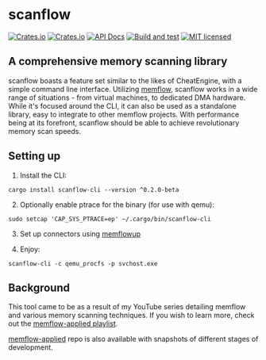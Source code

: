 # scanflow

[![Crates.io](https://img.shields.io/crates/v/scanflow.svg)](https://crates.io/crates/scanflow)
[![Crates.io](https://img.shields.io/crates/v/scanflow-cli.svg)](https://crates.io/crates/scanflow-cli)
[![API Docs](https://docs.rs/scanflow/badge.svg)](https://docs.rs/scanflow)
[![Build and test](https://github.com/h33p/scanflow/actions/workflows/build.yml/badge.svg)](https://github.com/h33p/scanflow/actions/workflows/build.yml)
[![MIT licensed](https://img.shields.io/badge/license-MIT-blue.svg)](LICENSE)

## A comprehensive memory scanning library

scanflow boasts a feature set similar to the likes of CheatEngine, with a simple command line interface. Utilizing [memflow](https://crates.io/crates/memflow), scanflow works in a wide range of situations - from virtual machines, to dedicated DMA hardware. While it's focused around the CLI, it can also be used as a standalone library, easy to integrate to other memflow projects. With performance being at its forefront, scanflow should be able to achieve revolutionary memory scan speeds.

## Setting up

1. Install the CLI:

```
cargo install scanflow-cli --version ^0.2.0-beta
```

2. Optionally enable ptrace for the binary (for use with qemu):

```
sudo setcap 'CAP_SYS_PTRACE=ep' ~/.cargo/bin/scanflow-cli
```

3. Set up connectors using [memflowup](https://github.com/memflow/memflowup)

4. Enjoy:

```
scanflow-cli -c qemu_procfs -p svchost.exe
```

## Background

This tool came to be as a result of my YouTube series detailing memflow and various memory scanning techniques. If you wish to learn more, check out the [memflow-applied playlist](https://www.youtube.com/playlist?list=PLrC4R7zDrxB17iWCy9eEdCaluCR3Bkn8q).

[memflow-applied](https://github.com/h33p/memflow-applied) repo is also available with snapshots of different stages of development.
